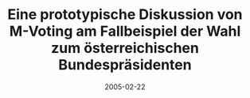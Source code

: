 ---
abstract: ''
authors:
- Peter Leitner
- Barbara Ondrisek
- Thomas Grechenig
date: '2005-02-22'
featured: false
publication_types:
- '0'
publishDate: '2005-02-22'
title: Eine prototypische Diskussion von M-Voting am Fallbeispiel der Wahl zum österreichischen
  Bundespräsidenten
url_pdf: ''
---